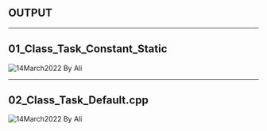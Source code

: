 
 ## OUTPUT
***

## 01_Class_Task_Constant_Static

![14March2022 By Ali](Change_date_02/09Readme_Data/Readme_Image_Study/01_Class_Task_Constant_Static.png)
***
## 02_Class_Task_Default.cpp
![14March2022 By Ali](Change_date_02/09Readme_Data/Readme_Image_Study/02_Class_Task_Default.png)